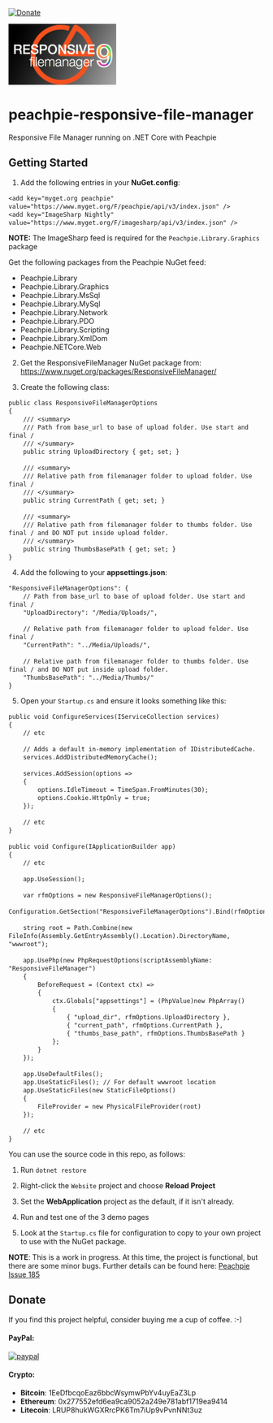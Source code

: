 [![Donate](https://img.shields.io/badge/Donate-PayPal-green.svg)](https://www.paypal.com/cgi-bin/webscr?cmd=_donations&business=gordon_matt%40live%2ecom&lc=AU&currency_code=AUD&bn=PP%2dDonationsBF%3abtn_donateCC_LG%2egif%3aNonHosted)

![Peachpie Responsive File Manager](https://github.com/gordon-matt/peachpie-responsive-file-manager/raw/master/Misc/logo.png)

# peachpie-responsive-file-manager
Responsive File Manager running on .NET Core with Peachpie

## Getting Started

1. Add the following entries in your **NuGet.config**:

```
<add key="myget.org peachpie" value="https://www.myget.org/F/peachpie/api/v3/index.json" />
<add key="ImageSharp Nightly" value="https://www.myget.org/F/imagesharp/api/v3/index.json" />
```

**NOTE:** The ImageSharp feed is required for the `Peachpie.Library.Graphics` package

Get the following packages from the Peachpie NuGet feed:
  - Peachpie.Library
  - Peachpie.Library.Graphics
  - Peachpie.Library.MsSql
  - Peachpie.Library.MySql
  - Peachpie.Library.Network
  - Peachpie.Library.PDO
  - Peachpie.Library.Scripting
  - Peachpie.Library.XmlDom
  - Peachpie.NETCore.Web

2. Get the ResponsiveFileManager NuGet package from: https://www.nuget.org/packages/ResponsiveFileManager/

3. Create the following class:

```
public class ResponsiveFileManagerOptions
{
    /// <summary>
    /// Path from base_url to base of upload folder. Use start and final /
    /// </summary>
    public string UploadDirectory { get; set; }

    /// <summary>
    /// Relative path from filemanager folder to upload folder. Use final /
    /// </summary>
    public string CurrentPath { get; set; }

    /// <summary>
    /// Relative path from filemanager folder to thumbs folder. Use final / and DO NOT put inside upload folder.
    /// </summary>
    public string ThumbsBasePath { get; set; }
}
```

4. Add the following to your **appsettings.json**:

```
"ResponsiveFileManagerOptions": {
    // Path from base_url to base of upload folder. Use start and final /
    "UploadDirectory": "/Media/Uploads/",

    // Relative path from filemanager folder to upload folder. Use final /
    "CurrentPath": "../Media/Uploads/",

    // Relative path from filemanager folder to thumbs folder. Use final / and DO NOT put inside upload folder.
    "ThumbsBasePath": "../Media/Thumbs/"
}
```

5. Open your `Startup.cs` and ensure it looks something like this:

```
public void ConfigureServices(IServiceCollection services)
{
    // etc
	
    // Adds a default in-memory implementation of IDistributedCache.
    services.AddDistributedMemoryCache();

    services.AddSession(options =>
    {
        options.IdleTimeout = TimeSpan.FromMinutes(30);
        options.Cookie.HttpOnly = true;
    });
	
    // etc
}

public void Configure(IApplicationBuilder app)
{
    // etc

    app.UseSession();

    var rfmOptions = new ResponsiveFileManagerOptions();
    Configuration.GetSection("ResponsiveFileManagerOptions").Bind(rfmOptions);
	
    string root = Path.Combine(new FileInfo(Assembly.GetEntryAssembly().Location).DirectoryName, "wwwroot");

    app.UsePhp(new PhpRequestOptions(scriptAssemblyName: "ResponsiveFileManager")
    {
        BeforeRequest = (Context ctx) =>
        {
            ctx.Globals["appsettings"] = (PhpValue)new PhpArray()
            {
                { "upload_dir", rfmOptions.UploadDirectory },
                { "current_path", rfmOptions.CurrentPath },
                { "thumbs_base_path", rfmOptions.ThumbsBasePath }
            };
        }
    });

    app.UseDefaultFiles();
    app.UseStaticFiles(); // For default wwwroot location
    app.UseStaticFiles(new StaticFileOptions()
    {
        FileProvider = new PhysicalFileProvider(root)
    });
	
    // etc
}
```

You can use the source code in this repo, as follows:

1. Run `dotnet restore`

2. Right-click the `Website` project and choose **Reload Project**

3. Set the **WebApplication** project as the default, if it isn't already.

4. Run and test one of the 3 demo pages

5. Look at the `Startup.cs` file for configuration to copy to your own project to use with the NuGet package.

**NOTE**: This is a work in progress. At this time, the project is functional, but there are some minor bugs. Further details can be found here: [Peachpie Issue 185](https://github.com/peachpiecompiler/peachpie/issues/185)

## Donate
If you find this project helpful, consider buying me a cup of coffee.  :-)

#### PayPal:

[![paypal](https://www.paypalobjects.com/en_US/i/btn/btn_donateCC_LG.gif)](https://www.paypal.com/cgi-bin/webscr?cmd=_donations&business=gordon_matt%40live%2ecom&lc=AU&currency_code=AUD&bn=PP%2dDonationsBF%3abtn_donateCC_LG%2egif%3aNonHosted)

#### Crypto:
- **Bitcoin**: 1EeDfbcqoEaz6bbcWsymwPbYv4uyEaZ3Lp
- **Ethereum**: 0x277552efd6ea9ca9052a249e781abf1719ea9414
- **Litecoin**: LRUP8hukWGXRrcPK6Tm7iUp9vPvnNNt3uz
